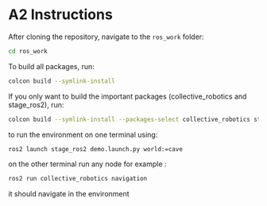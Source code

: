 # A2 Instructions

After cloning the repository, navigate to the `ros_work` folder:

```bash
cd ros_work
```

To build all packages, run:

```bash
colcon build --symlink-install
```

If you only want to build the important packages (collective_robotics and stage_ros2), run:

```bash
colcon build --symlink-install --packages-select collective_robotics stage_ros2
```

to run the environment on one terminal using:

```bash
ros2 launch stage_ros2 demo.launch.py world:=cave
```

on the other terminal run any node for example :

```bash
ros2 run collective_robotics navigation
```

it should navigate in the environment

